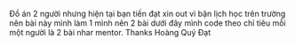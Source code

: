 Đồ án 2 người nhưng hiện tại bạn tiến đạt xin out vì bận lịch học trên trường nên bài này mình làm 1 mình nên 2 bài dưới đây mình code theo chỉ tiêu mỗi một người là 2 bài nhar mentor.
Thanks
Hoàng Quý Đạt